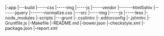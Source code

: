    |-app
   |---build
   |-----css
   |-----img
   |-----js
   |-----vendor
   |-------html5shiv
   |-------jquery
   |-------normalize.css
   |---src
   |-----img
   |-----js
   |-----less
   |-node_modules
   |-scripts
   |---grunt
   |-.csslintrc
   |-.editorconfig
   |-.jshintrc
   |-Gruntfile.js
   |-Makefile
   |-README.md
   |-bower.json
   |-checkstyle.xml
   |-package.json
   |-report.xml
